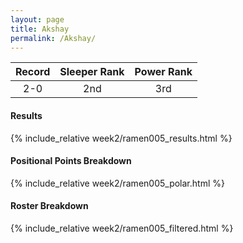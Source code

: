 ```yaml
---
layout: page
title: Akshay
permalink: /Akshay/
---
```


Record | Sleeper Rank | Power Rank               
:--: | :--: | :--:
2-0 | 2nd | 3rd   

#### Results
{% include_relative week2/ramen005_results.html %}

#### Positional Points Breakdown
{% include_relative week2/ramen005_polar.html %}

#### Roster Breakdown
{% include_relative week2/ramen005_filtered.html %}
